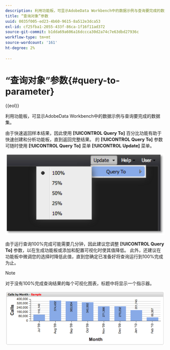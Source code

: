 ```yaml
---
description: 利用功能板，可显示AdobeData Workbench中的数据示例与查询要完成的数据集。
title: “查询对象”参数
uuid: 0035f005-ed23-4b60-9615-8a512e3dca53
exl-id: cf25fba1-2055-433f-86ca-1f16f11ad372
source-git-commit: b1dda69a606a16dccca30d2a74c7e63dbd27936c
workflow-type: tm+mt
source-wordcount: '161'
ht-degree: 2%

---
```


# “查询对象”参数{#query-to-parameter}

{{eol}}

利用功能板，可显示AdobeData Workbench中的数据示例与查询要完成的数据集。

由于快速返回样本结果，因此使用 **[!UICONTROL Query To]** 百分比功能有助于快速创建和分析功能板，直到返回完整结果。 的 **[!UICONTROL Query To]** 参数可随时使用 **[!UICONTROL Query To]** 菜单 **[!UICONTROL Update]** 菜单。

![](assets/query_to.png)

由于运行查询100%完成可能需要几分钟，因此建议您调整 **[!UICONTROL Query To]** 参数，以在生成功能板或添加和配置可视化时使其值降低。 此外，还建议在功能板中微调您的选择时降低此值，直到您确定已准备好将查询运行到100%完成为止。

>[!NOTE]
>
>对于没有100%完成查询结果的每个可视化图表，标题中将显示一个指示器。

![](assets/query_to2.png)
